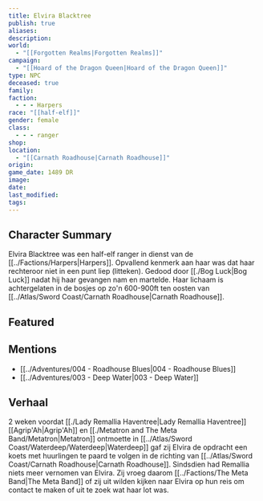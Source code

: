 ```yaml
---
title: Elvira Blacktree
publish: true
aliases: 
description: 
world:
  - "[[Forgotten Realms|Forgotten Realms]]"
campaign:
  - "[[Hoard of the Dragon Queen|Hoard of the Dragon Queen]]"
type: NPC
deceased: true
family: 
faction:
  - - - Harpers
race: "[[half-elf]]"
gender: female
class:
  - - - ranger
shop: 
location:
  - "[[Carnath Roadhouse|Carnath Roadhouse]]"
origin: 
game_date: 1489 DR
image: 
date: 
last_modified: 
tags: 
---
```

## Character Summary
Elvira Blacktree was een half-elf ranger in dienst van de [[../Factions/Harpers|Harpers]]. Opvallend kenmerk aan haar was dat haar rechteroor niet in een punt liep (litteken). Gedood door [[./Bog Luck|Bog Luck]] nadat hij haar gevangen nam en martelde. Haar lichaam is achtergelaten in de bosjes op zo'n 600-900ft ten oosten van [[../Atlas/Sword Coast/Carnath Roadhouse|Carnath Roadhouse]].

## Featured

## Mentions
- [[../Adventures/004 - Roadhouse Blues|004 - Roadhouse Blues]]
- [[../Adventures/003 - Deep Water|003 - Deep Water]]

## Verhaal
2 weken voordat [[./Lady Remallia Haventree|Lady Remallia Haventree]] [[Agrip'Ah|Agrip'Ah]] en [[./Metatron and The Meta Band/Metatron|Metatron]] ontmoette in [[../Atlas/Sword Coast/Waterdeep/Waterdeep|Waterdeep]] gaf zij Elvira de opdracht een koets met huurlingen te paard te volgen in de richting van [[../Atlas/Sword Coast/Carnath Roadhouse|Carnath Roadhouse]]. Sindsdien had Remallia niets meer vernomen van Elvira. Zij vroeg daarom [[../Factions/The Meta Band|The Meta Band]] of zij uit wilden kijken naar Elvira op hun reis om contact te maken of uit te zoek wat haar lot was.